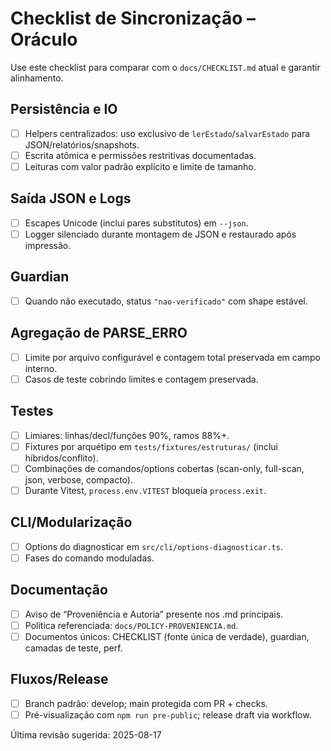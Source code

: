 # Checklist de Sincronização – Oráculo

Use este checklist para comparar com o `docs/CHECKLIST.md` atual e garantir alinhamento.

## Persistência e IO

- [ ] Helpers centralizados: uso exclusivo de `lerEstado`/`salvarEstado` para JSON/relatórios/snapshots.
- [ ] Escrita atômica e permissões restritivas documentadas.
- [ ] Leituras com valor padrão explícito e limite de tamanho.

## Saída JSON e Logs

- [ ] Escapes Unicode (inclui pares substitutos) em `--json`.
- [ ] Logger silenciado durante montagem de JSON e restaurado após impressão.

## Guardian

- [ ] Quando não executado, status `"nao-verificado"` com shape estável.

## Agregação de PARSE_ERRO

- [ ] Limite por arquivo configurável e contagem total preservada em campo interno.
- [ ] Casos de teste cobrindo limites e contagem preservada.

## Testes

- [ ] Limiares: linhas/decl/funções 90%, ramos 88%+.
- [ ] Fixtures por arquétipo em `tests/fixtures/estruturas/` (inclui híbridos/conflito).
- [ ] Combinações de comandos/options cobertas (scan-only, full-scan, json, verbose, compacto).
- [ ] Durante Vitest, `process.env.VITEST` bloqueia `process.exit`.

## CLI/Modularização

- [ ] Options do diagnosticar em `src/cli/options-diagnosticar.ts`.
- [ ] Fases do comando moduladas.

## Documentação

- [ ] Aviso de “Proveniência e Autoria” presente nos .md principais.
- [ ] Política referenciada: `docs/POLICY-PROVENIENCIA.md`.
- [ ] Documentos únicos: CHECKLIST (fonte única de verdade), guardian, camadas de teste, perf.

## Fluxos/Release

- [ ] Branch padrão: develop; main protegida com PR + checks.
- [ ] Pré-visualização com `npm run pre-public`; release draft via workflow.

Última revisão sugerida: 2025-08-17
